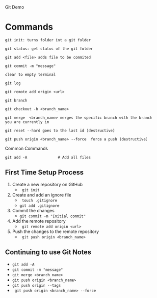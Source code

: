 Git Demo

# Commands

```
git init: turns folder int a git folder

git status: get status of the git folder

git add <file> adds file to be commited

git commit -m "message"

clear to empty terminal

git log 

git remote add origin <url>

git branch

git checkout -b <branch_name>

git merge  <branch_name> merges the specific branch with the branch you are currently in 

git reset --hard goes to the last id (destructive)

git push origin <branch_name> --force  force a push (destructive)
```
Common Commands
```
git add -A              # Add all files
```
## First Time Setup Process
1. Create a new repository on GitHub
    - ``` git init```
2. Create and add an ignore file
    - ``` touch .gitignore```
    - ```git add .gitignore```
3. Commit the changes
    - ``` git commit -m "Initial commit" ```
4. Add the remote repository
    - ``` git remote add origin <url>```
5. Push the changes to the remote repository
    - ``` git push origin <branch_name>```

## Continuing to use Git Notes
- ```git add -A```
- ```git commit -m "message"```
- ```git merge <branch_name>```
- ```git push origin <branch_name>```
- ```git push origin --tags```
- ``` git push origin <branch_name> --force```